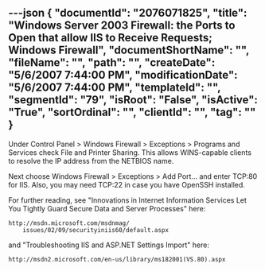 ---json
{
  "documentId": "2076071825",
  "title": "Windows Server 2003 Firewall: the Ports to Open that allow IIS to Receive Requests; Windows Firewall",
  "documentShortName": "",
  "fileName": "",
  "path": "",
  "createDate": "5/6/2007 7:44:00 PM",
  "modificationDate": "5/6/2007 7:44:00 PM",
  "templateId": "",
  "segmentId": "79",
  "isRoot": "False",
  "isActive": "True",
  "sortOrdinal": "",
  "clientId": "",
  "tag": ""
}
---

Under Control Panel &gt; Windows Firewall &gt; Exceptions &gt; Programs and Services check File and Printer Sharing. This allows WINS-capable clients to resolve the IP address from the NETBIOS name.

Next choose Windows Firewall &gt; Exceptions &gt; Add Port... and enter TCP:80 for IIS. Also, you may need TCP:22 in case you have OpenSSH installed.

For further reading, see &quot;Innovations in Internet Information Services Let You Tightly Guard Secure Data and Server Processes&quot; here:

    http://msdn.microsoft.com/msdnmag/
        issues/02/09/securityiniis60/default.aspx

and &quot;Troubleshooting IIS and ASP.NET Settings Import&quot; here:

    http://msdn2.microsoft.com/en-us/library/ms182001(VS.80).aspx
